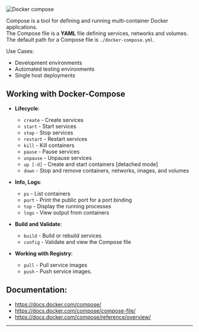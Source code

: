
![Docker compose](https://1.bp.blogspot.com/-zj9LQqh10LY/WOlW16xO0DI/AAAAAAAAAp8/Ye5Vk9YNssAyncZV5QEPOX2_ySQe7QPkwCLcB/s1600/compose.png)

Compose is a tool for defining and running multi-container Docker applications.  
The Compose file is a **YAML** file defining services, networks and volumes. The default path for a Compose file is `./docker-compose.yml`.  

Use Cases:
- Development environments
- Automated testing environments
- Single host deployments


## Working with Docker-Compose
- **Lifecycle**:
  - `create` - Create services
  - `start` - Start services
  - `stop` - Stop services
  - `restart` - Restart services
  - `kill` - Kill containers
  - `pause` - Pause services
  - `unpause` - Unpause services
  - `up [-d]` - Create and start containers [detached mode]
  - `down` - Stop and remove containers, networks, images, and volumes

- **Info, Logs**:
  - `ps` - List containers
  - `port` - Print the public port for a port binding
  - `top` - Display the running processes
  - `logs` - View output from containers

- **Build and Validate**:
  - `build` - Build or rebuild services
  - `config` - Validate and view the Compose file

- **Working with Registry**:
  - `pull` - Pull service images
  - `push` - Push service images.


## Documentation:
- https://docs.docker.com/compose/
- https://docs.docker.com/compose/compose-file/
- https://docs.docker.com/compose/reference/overview/

---
